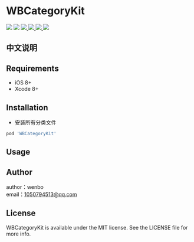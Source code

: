 # WBCategoryKit

<p align="left">
<a href="https://travis-ci.org/wenmobo/WBCategoryKit"><img src="https://travis-ci.org/wenmobo/WBCategoryKit.svg?branch=master"></a>
<a href="https://travis-ci.org/wenmobo/WBCategoryKit"><img src="https://img.shields.io/badge/cocoapods-supported-4BC51D.svg?style=plastic" style="max-width:100%;"></a>
<a  href="https://cocoapods.org/pods/WBCategoryKit"><img src ="https://img.shields.io/cocoapods/v/WBCategoryKit.svg?style=flat"> </a>
<a  href="https://cocoapods.org/pods/WBCategoryKit"><img src ="https://img.shields.io/cocoapods/l/WBCategoryKit.svg?style=flat"> </a>
<a  href="https://cocoapods.org/pods/WBCategoryKit"><img src ="https://img.shields.io/cocoapods/p/WBCategoryKit.svg?style=flat"> </a>
<a  href="https://cocoapods.org/pods/WBCategoryKit"><img src ="https://img.shields.io/badge/language-objctive--c-red.svg"> </a>
</p>

## 中文说明


## Requirements

- iOS 8+
- Xcode 8+

## Installation

- 安装所有分类文件
```ruby
pod 'WBCategoryKit'
```


## Usage


## Author

author：wenbo    
email：1050794513@qq.com

## License

WBCategoryKit is available under the MIT license. See the LICENSE file for more info.
